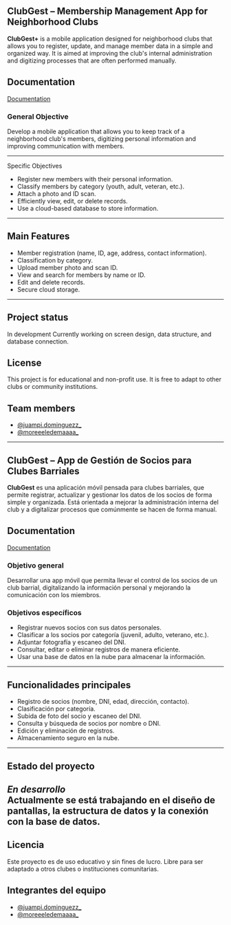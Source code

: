 ## **ClubGest – Membership Management App for Neighborhood Clubs**
**ClubGest+** is a mobile application designed for neighborhood clubs that allows you to register, update, and manage member data in a simple and organized way. It is aimed at improving the club's internal administration and digitizing processes that are often performed manually.

## Documentation
[Documentation](https://docs.google.com/document/d/1y7__Fw0sHGFrTukGFsLzkKx9uj0Ff0fG3SJ0djpJGG8/edit?usp=sharing)

### General Objective
Develop a mobile application that allows you to keep track of a neighborhood club's members, digitizing personal information and improving communication with members.

---
Specific Objectives
- Register new members with their personal information.
- Classify members by category (youth, adult, veteran, etc.).
- Attach a photo and ID scan.
- Efficiently view, edit, or delete records.
- Use a cloud-based database to store information.

---
## Main Features
- Member registration (name, ID, age, address, contact information).
- Classification by category.
- Upload member photo and scan ID.
- View and search for members by name or ID.
- Edit and delete records.
- Secure cloud storage.

---
## Project status
In development
Currently working on screen design, data structure, and database connection.

## License
This project is for educational and non-profit use. It is free to adapt to other clubs or community institutions.

## Team members
- [@juampi.dominguezz_](https://github.com/eljuampoo)
- [@moreeeledemaaaa_](https://github.com/MorenaaaLedesma)




---
## **ClubGest – App de Gestión de Socios para Clubes Barriales**

**ClubGest** es una aplicación móvil pensada para clubes barriales, que permite registrar, actualizar y gestionar los datos de los socios de forma simple y organizada. Está orientada a mejorar la administración interna del club y a digitalizar procesos que comúnmente se hacen de forma manual.

## Documentation

[Documentation](https://docs.google.com/document/d/1y7__Fw0sHGFrTukGFsLzkKx9uj0Ff0fG3SJ0djpJGG8/edit?usp=sharing)
### Objetivo general
Desarrollar una app móvil que permita llevar el control de los socios de un club barrial, digitalizando la información personal y mejorando la comunicación con los miembros.

### Objetivos específicos
- Registrar nuevos socios con sus datos personales.
- Clasificar a los socios por categoría (juvenil, adulto, veterano, etc.).
- Adjuntar fotografía y escaneo del DNI.
- Consultar, editar o eliminar registros de manera eficiente.
- Usar una base de datos en la nube para almacenar la información.
---
## Funcionalidades principales

- Registro de socios (nombre, DNI, edad, dirección, contacto).
- Clasificación por categoría.
- Subida de foto del socio y escaneo del DNI.
- Consulta y búsqueda de socios por nombre o DNI.
- Edición y eliminación de registros.
- Almacenamiento seguro en la nube.

---

## Estado del proyecto
 *En desarrollo*  
Actualmente se está trabajando en el diseño de pantallas, la estructura de datos y la conexión con la base de datos.
---

## Licencia
Este proyecto es de uso educativo y sin fines de lucro. Libre para ser adaptado a otros clubes o instituciones comunitarias.

## Integrantes del equipo

- [@juampi.dominguezz_](https://github.com/eljuampoo)
- [@moreeeledemaaaa_](https://github.com/MorenaaaLedesma)
